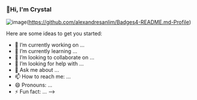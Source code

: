 ### 👋Hi, I'm Crystal

![image]({https://img.shields.io/badge/LinkedIn-0077B5?style=for-the-badge&logo=linkedin&logoColor=white})(https://github.com/alexandresanlim/Badges4-README.md-Profile)

Here are some ideas to get you started:

- 🔭 I’m currently working on ...
- 🌱 I’m currently learning ...
- 👯 I’m looking to collaborate on ...
- 🤔 I’m looking for help with ...
- 💬 Ask me about ...
- 📫 How to reach me: ...
- 😄 Pronouns: ...
- ⚡ Fun fact: ...
-->
